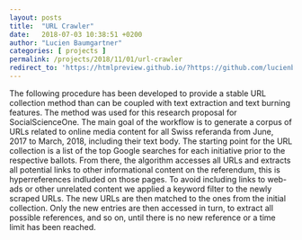 ```yaml
---
layout: posts
title:  "URL Crawler"
date:   2018-07-03 10:38:51 +0200
author: "Lucien Baumgartner"
categories: [ projects ]
permalink: /projects/2018/11/01/url-crawler
redirect_to: 'https://htmlpreview.github.io/?https://github.com/lucienbaumgartner/r-helpers/blob/master/readme/text-extraction-url-crawling.html'
---
```

The following procedure has been developed to provide a stable URL collection method than can be coupled with text extraction and text burning features. The method was used for this research proposal for SocialScienceOne. The main goal of the workflow is to generate a corpus of URLs related to online media content for all Swiss referanda from June, 2017 to March, 2018, including their text body. The starting point for the URL collection is a list of the top Google searches for each initiative prior to the respective ballots. From there, the algorithm accesses all URLs and extracts all potential links to other informational content on the referendum, this is hyperreferences indluded on those pages. To avoid including links to web-ads or other unrelated content we applied a keyword filter to the newly scraped URLs. The new URLs are then matched to the ones from the initial collection. Only the new entries are then accessed in turn, to extract all possible references, and so on, until there is no new reference or a time limit has been reached.
